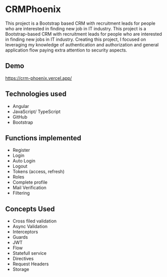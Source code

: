 # CRMPhoenix

This project is a Bootstrap based CRM with recruitment leads for people who are interested in finding new job in IT industry. This project is a Bootstrap-based CRM with recruitment leads for people who are interested in finding new jobs in IT industry. Creating this project, I focused on leveraging my knowledge of authentication and authorization and general application flow paying extra attention to security aspects.

## Demo

https://crm-phoenix.vercel.app/

## Technologies used

* Angular
* JavaScript/ TypeScript
* GitHub
* Bootstrap

## Functions implemented

* Register
* Login
* Auto Login
* Logout
* Tokens (access, refresh)
* Roles
* Complete profile
* Mail Verification
* Filtering

## Concepts Used

* Cross filed validation
* Async Validation
* Interceptors
* Guards
* JWT
* Flow
* Statefull service
* Directives
* Request Headers
* Storage
